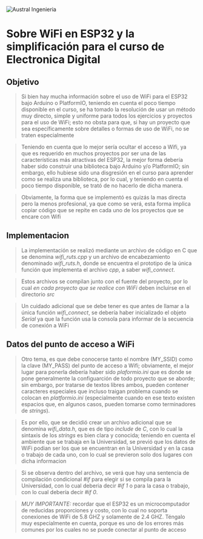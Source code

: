


![Austral Ingenieria](https://encrypted-tbn0.gstatic.com/images?q=tbn%3AANd9GcQooGo7vQn4t9-6Bt46qZF-UY4_QFpYOeh7kVWzwpr_lbLr5wka)

<!--
    Ésta es la forma de poner comentarios en MarkDown
-->

# Sobre WiFi en ESP32 y la simplificación para el curso de Electronica Digital

## Objetivo

>    Si bien hay mucha información sobre el uso de WiFi para el ESP32 bajo Arduino o PlatformIO, teniendo en cuenta el poco tiempo disponible en el curso, se ha tomado la resolución de usar un método muy directo, simple y uniforme para todos los ejercicios y proyectos para el uso de WiFi; esto no obsta para que, si hay un proyecto que sea específicamente sobre detalles o formas de uso de WiFi, no se traten especialmente

>    Teniendo en cuenta que lo mejor sería ocultar el acceso a Wifi, ya que es requerido en muchos proyectos por ser una de las características más atractivas del ESP32, la mejor forma debería haber sido construir una biblioteca bajo Arduino y/o PlatformIO; sin embargo, ello hubiese sido una disgresión en el curso para aprender como se realiza una biblioteca, por lo cual, y teniendo en cuenta el poco tiempo disponible, se trató de no hacerlo de dicha manera.

>    Obviamente, la forma que se implementó es quizás la mas directa pero la menos profesional, ya que como se verá, esta forma implica copiar código que se repite en cada uno de los proyectos que se encare con Wifi

## Implementacion

  >  La implementación se realizó mediante un archivo de código en C que se denomina _wifi_ruts.cpp_ y un archivo de encabezamiento denominado _wifi_ruts.h_, donde se encuentra el prototipo de la única función que implementa el archivo _cpp_, a saber _wifi_connect_.

>    Estos archivos se compilan junto con el fuente del proyecto, por lo cual _en cada proyecto que se realice con WiFi_ deben incluirse en el directorio _src_

>    Un cuidado adicional que se debe tener es que antes de llamar a la única función _wifi_connect_, se debería haber inicializado el objeto _Serial_ ya que la función usa la consola para informar de la secuencia de conexión a WiFi

## Datos del punto de acceso a WiFi

>    Otro tema, es que debe conocerse tanto el nombre (MY_SSID) como la clave (MY_PASS) del punto de acceso a Wifi; obviamente, el mejor lugar para ponerla debería haber sido _plaformio.ini_ que es donde se pone generalmente la configuarción de todo proyecto que se aborde; sin embargo, por tratarse de textos libres ambos, pueden contener caracteres especiales que incluso traigan problema cuando se colocan en _platformio.ini_ (especialmente cuando en ese texto existen espacios que, en algunos casos, pueden tomarse como terminadores de _strings_).

>    Es por ello, que se decidió crear un archivo adicional que se denomina _wifi_data.h_, que es de tipo _include_ de _C_, con lo cual la sintaxis de los _strings_ es bien clara y conocida; teniendo en cuenta el ambiente que se trabaja en la Universidad, se previó que los datos de WiFi podian ser los que se encuentran en la Universidad y en la casa o trabajo de cada uno, con lo cual se previeron solo dos lugares con dicha informacion

>    Si se observa dentro del archivo, se verá que hay una sentencia de compilación condicional _#if_ para elegir si se compila para la Universidad, con lo cual deberia decir _#if 1_ o para la casa o trabajo, con lo cual debería decir _#if 0_.

>    *MUY IMPORTANTE:* recordar que el ESP32 es un microcomputador de reducidas proporciones y costo, con lo cual no soporta conexiones de WiFi de 5.8 GHZ y solamente de 2.4 GHZ. Téngalo muy especialmente en cuenta, porque es uno de los errores más comunes por los cuales no se puede conectar al punto de acceso
